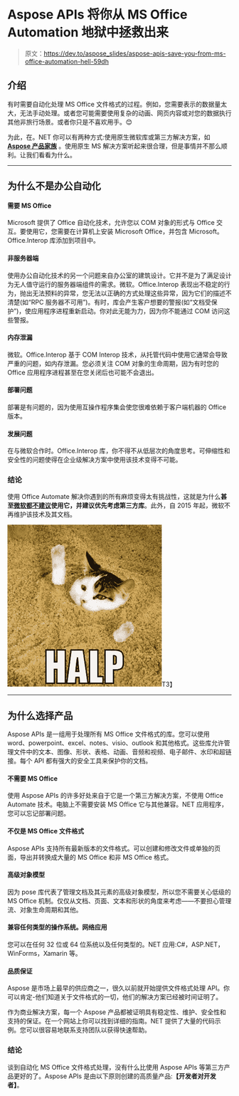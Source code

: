 # Aspose APIs 将你从 MS Office Automation 地狱中拯救出来

> 原文：<https://dev.to/aspose_slides/aspose-apis-save-you-from-ms-office-automation-hell-59dh>

## 介绍

有时需要自动化处理 MS Office 文件格式的过程。例如，您需要表示的数据量太大，无法手动处理。或者您可能需要使用复杂的动画、网页内容或对您的数据执行其他非旅行场景。或者你只是不喜欢用手。😊

为此，在。NET 你可以有两种方式:使用原生微软库或第三方解决方案，如 **[Aspose 产品家族](https://www.aspose.com/?utm_source=https://dev.to/aspose_slides/aspose-apis-save-you-from-ms-office-automation-hell-59dh&utm_medium=email)** 。使用原生 MS 解决方案听起来很合理，但是事情并不那么顺利。让我们看看为什么。

* * *

## 为什么不是办公自动化

#### 需要 MS Office

Microsoft 提供了 Office 自动化技术，允许您以 COM 对象的形式与 Office 交互。要使用它，您需要在计算机上安装 Microsoft Office，并包含 Microsoft。Office.Interop 库添加到项目中。

#### 非服务器端

使用办公自动化技术的另一个问题来自办公室的建筑设计。它并不是为了满足设计为无人值守运行的服务器端组件的需求。微软。Office.Interop 表现出不稳定的行为，抛出无法预料的异常，您无法以正确的方式处理这些异常，因为它们的描述不清楚(如“RPC 服务器不可用”)。有时，库会产生客户想要的警报(如“文档受保护”)，使应用程序进程重新启动。你对此无能为力，因为你不能通过 COM 访问这些警报。

#### 内存泄漏

微软。Office.Interop 基于 COM Interop 技术，从托管代码中使用它通常会导致严重的问题，如内存泄漏。您必须关注 COM 对象的生命周期，因为有时您的 Office 应用程序进程甚至在您关闭后也可能不会退出。

#### 部署问题

部署是有问题的，因为使用互操作程序集会使您很难依赖于客户端机器的 Office 版本。

#### 发展问题

在与微软合作时。Office.Interop 库，你不得不从低层次的角度思考。可伸缩性和安全性的问题使得在企业级解决方案中使用该技术变得不可能。

### 结论

使用 Office Automate 解决你遇到的所有麻烦变得太有挑战性，这就是为什么**甚至[微软都不建议](https://support.microsoft.com/en-gb/help/257757/considerations-for-server-side-automation-of-office)使用它，并建议优先考虑第三方库**。此外，自 2015 年起，微软不再维护该技术及其文档。

[![](img/2dc27cf9b02db3de9a9ab71d49586c8d.png)](https://res.cloudinary.com/practicaldev/image/fetch/s--RN44TUyn--/c_limit%2Cf_auto%2Cfl_progressive%2Cq_auto%2Cw_880/https://catmacros.files.wordpress.com/2009/07/cat-halp-1-1.jpg)T3】

* * *

## 为什么选择产品

Aspose APIs 是一组用于处理所有 MS Office 文件格式的库。您可以使用 word、powerpoint、excel、notes、visio、outlook 和其他格式。这些库允许管理文件中的文本、图像、形状、表格、动画、音频和视频、电子邮件、水印和超链接。每个 API 都有强大的安全工具来保护你的文档。

#### 不需要 MS Office

使用 Aspose APIs 的许多好处来自于它是一个第三方解决方案，不使用 Office Automate 技术。电脑上不需要安装 MS Office 它与其他兼容。NET 应用程序，您可以忘记部署问题。

#### 不仅是 MS Office 文件格式

Aspose APIs 支持所有最新版本的文件格式。可以创建和修改文件或单独的页面，导出并转换成大量的 MS Office 和非 MS Office 格式。

#### 高级对象模型

因为 pose 库代表了管理文档及其元素的高级对象模型，所以您不需要关心低级的 MS Office 机制。仅仅从文档、页面、文本和形状的角度来考虑——不要担心管理流、对象生命周期和其他。

#### 兼容任何类型的操作系统。网络应用

您可以在任何 32 位或 64 位系统以及任何类型的。NET 应用:C#，ASP.NET，WinForms，Xamarin 等。

#### 品质保证

Aspose 是市场上最早的供应商之一，很久以前就开始提供文件格式处理 API。你可以肯定-他们知道关于文件格式的一切，他们的解决方案已经被时间证明了。

作为商业解决方案，每一个 Aspose 产品都被证明具有稳定性、维护、安全性和支持的保证。在一个网站上你可以找到详细的指南。NET 提供了大量的代码示例。您可以很容易地联系支持团队以获得快速帮助。

### 结论

谈到自动化 MS Office 文件格式处理，没有什么比使用 Aspose APIs 等第三方产品更好的了。Aspose APIs 是由以下原则创建的高质量产品:**【开发者对开发者】**。